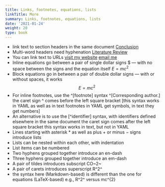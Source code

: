 ```yaml
---
title: Links, footnotes, equations, lists
linkTitle: More
summary: Links, footnotes, equations, lists
date: '2021-01-24'
weight: 20
type: book
---
```


* link text to section headers in the same document [Conclusion](#conclusion)
* Multi-word headers need hyphenation [Literature Review](#literature-review)
* You can link text to URLs [visit my website](https://resulumit.com/) [email me](mailto:resuluy@uio.no)
* Inline equations go between a pair of single dollar signs $ — with no space between the signs and the equation itself $E = mc^{2}$
* Block equations go in between a pair of double dollar signs — with or without spaces, it works $$ E = mc^{2}$$
* For inline footnotes, use the ^[footnote] syntax ^[Corresponding author.] the caret sign ^ comes before the left square bracket [this syntax works in YAML as well as in text footnotes in YAML get symbols, in text they get numbers]
* An alternative is to use the [^identifier] syntax, with identifiers defined elsewhere in the same document the caret sign comes after the left square bracket this syntax works in text, but not in YAML
* Lines starting with asterisk * as well as plus + or minus − signs introduce lists
* Lists can be nested within each other, with indentation
* List items can be numbered
* Two hyphens grouped together introduce an en-dash
* Three hyphens grouped together introduce an em-dash
* A pair of tildes introduces subscript CO~2~
* A pair of carets introduces superscript R^2^
* the syntax here (Markdown-based) is different than the one for equations (LaTeX-based) e.g., R^2^ versus mc^{2}

